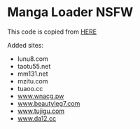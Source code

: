 # Manga Loader NSFW

This code is copied from [HERE](https://sleazyfork.org/en/scripts/12657-manga-loader-nsfw)

Added sites:
* lunu8.com
* taotu55.net
* mm131.net
* mzitu.com
* tuaoo.cc
* www.wnacg.pw
* www.beautyleg7.com
* www.tujigu.com
* www.da12.cc